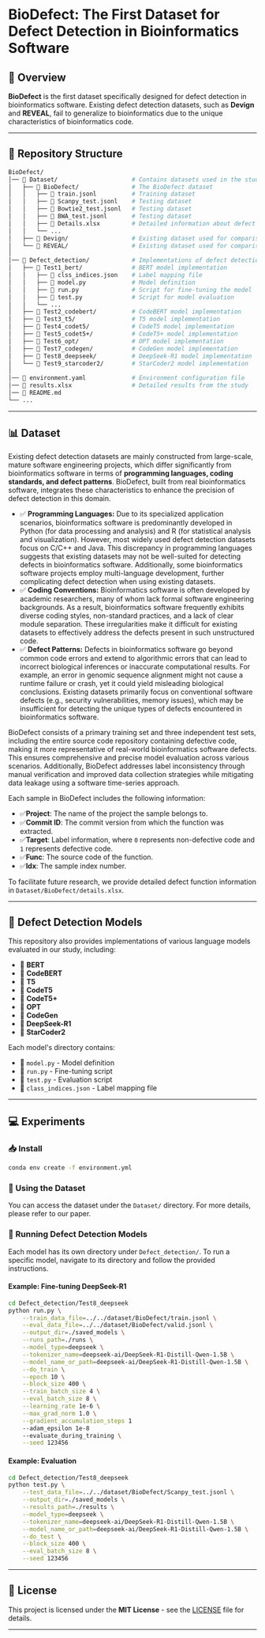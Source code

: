 # BioDefect: The First Dataset for Defect Detection in Bioinformatics Software

## 🚀 Overview
**BioDefect** is the first dataset specifically designed for defect detection in bioinformatics software. Existing defect detection datasets, such as **Devign** and **REVEAL**, fail to generalize to bioinformatics due to the unique characteristics of bioinformatics code. 

---

## 📂 Repository Structure
```bash
BioDefect/
│── 📁 Dataset/                     # Contains datasets used in the study, including BioDefect
│   ├── 📂 BioDefect/               # The BioDefect dataset
│   │   ├── 📜 train.jsonl          # Training dataset
│   │   ├── 📜 Scanpy_test.jsonl    # Testing dataset
│   │   ├── 📜 Bowtie2_test.jsonl   # Testing dataset
│   │   ├── 📜 BWA_test.jsonl       # Testing dataset
│   │   ├── 📜 Details.xlsx         # Detailed information about defect functions
│   │   └── ...
│   ├── 📂 Devign/                  # Existing dataset used for comparison
│   └── 📂 REVEAL/                  # Existing dataset used for comparison
│
│── 📁 Defect_detection/            # Implementations of defect detection models
│   ├── 🤖 Test1_bert/              # BERT model implementation
│   │   ├── 📜 clss_indices.json    # Label mapping file
│   │   ├── 📜 model.py             # Model definition
│   │   ├── 📜 run.py               # Script for fine-tuning the model
│   │   ├── 📜 test.py              # Script for model evaluation
│   │   └── ...
│   ├── 🤖 Test2_codebert/          # CodeBERT model implementation
│   ├── 🤖 Test3_t5/                # T5 model implementation
│   ├── 🤖 Test4_codet5/            # CodeT5 model implementation
│   ├── 🤖 Test5_codet5+/           # CodeT5+ model implementation
│   ├── 🤖 Test6_opt/               # OPT model implementation
│   ├── 🤖 Test7_codegen/           # CodeGen model implementation
│   ├── 🤖 Test8_deepseek/          # DeepSeek-R1 model implementation
│   └── 🤖 Test9_starcoder2/        # StarCoder2 model implementation
│   
│── 📜 environment.yaml             # Environment configuration file
│── 📜 results.xlsx                 # Detailed results from the study
│── 📜 README.md                    
└── ...
```

---

## 📊 Dataset
Existing defect detection datasets are mainly constructed from large-scale, mature software engineering projects, which differ significantly from bioinformatics software in terms of **programming languages, coding standards, and defect patterns**. BioDefect, built from real bioinformatics software, integrates these characteristics to enhance the precision of defect detection in this domain.
- ✅ **Programming Languages:** Due to its specialized application scenarios, bioinformatics software is predominantly developed in Python (for data processing and analysis) and R (for statistical analysis and visualization). However, most widely used defect detection datasets focus on C/C++ and Java. This discrepancy in programming languages suggests that existing datasets may not be well-suited for detecting defects in bioinformatics software. Additionally, some bioinformatics software projects employ multi-language development, further complicating defect detection when using existing datasets.
- ✅ **Coding Conventions:** Bioinformatics software is often developed by academic researchers, many of whom lack formal software engineering backgrounds. As a result, bioinformatics software frequently exhibits diverse coding styles, non-standard practices, and a lack of clear module separation. These irregularities make it difficult for existing datasets to effectively address the defects present in such unstructured code.
- ✅ **Defect Patterns:** Defects in bioinformatics software go beyond common code errors and extend to algorithmic errors that can lead to incorrect biological inferences or inaccurate computational results. For example, an error in genomic sequence alignment might not cause a runtime failure or crash, yet it could yield misleading biological conclusions. Existing datasets primarily focus on conventional software defects (e.g., security vulnerabilities, memory issues), which may be insufficient for detecting the unique types of defects encountered in bioinformatics software.

BioDefect consists of a primary training set and three independent test sets, including the entire source code repository containing defective code, making it more representative of real-world bioinformatics software defects. This ensures comprehensive and precise model evaluation across various scenarios. Additionally, BioDefect addresses label inconsistency through manual verification and improved data collection strategies while mitigating data leakage using a software time-series approach.

Each sample in BioDefect includes the following information:
- ✅**Project**: The name of the project the sample belongs to.
- ✅**Commit ID**: The commit version from which the function was extracted.
- ✅**Target**: Label information, where `0` represents non-defective code and `1` represents defective code.
- ✅**Func**: The source code of the function.
- ✅**Idx**: The sample index number.

To facilitate future research, we provide detailed defect function information in `Dataset/BioDefect/details.xlsx`.

---

## 🧠 Defect Detection Models
This repository also provides implementations of various language models evaluated in our study, including:
- 🤖 **BERT**
- 🤖 **CodeBERT**
- 🤖 **T5**
- 🤖 **CodeT5**
- 🤖 **CodeT5+**
- 🤖 **OPT**
- 🤖 **CodeGen**
- 🤖 **DeepSeek-R1**
- 🤖 **StarCoder2**

Each model's directory contains:
- 📜 `model.py` - Model definition
- 📜 `run.py` - Fine-tuning script
- 📜 `test.py` - Evaluation script
- 📜 `class_indices.json` - Label mapping file

---

## 💻 Experiments
### 📥 Install
```sh
conda env create -f environment.yml
```

### 📂 Using the Dataset
You can access the dataset under the `Dataset/` directory. For more details, please refer to our paper.

### 🚀 Running Defect Detection Models
Each model has its own directory under `Defect_detection/`. To run a specific model, navigate to its directory and follow the provided instructions.

#### Example: Fine-tuning DeepSeek-R1
```sh
cd Defect_detection/Test8_deepseek
python run.py \
    --train_data_file=../../dataset/BioDefect/train.jsonl \
    --eval_data_file=../../dataset/BioDefect/valid.jsonl \
    --output_dir=./saved_models \
    --runs_path=./runs \
    --model_type=deepseek \
    --tokenizer_name=deepseek-ai/DeepSeek-R1-Distill-Qwen-1.5B \
    --model_name_or_path=deepseek-ai/DeepSeek-R1-Distill-Qwen-1.5B \
    --do_train \
    --epoch 10 \
    --block_size 400 \
    --train_batch_size 4 \
    --eval_batch_size 8 \
    --learning_rate 1e-6 \
    --max_grad_norm 1.0 \
    --gradient_accumulation_steps 1
    --adam_epsilon 1e-8
    --evaluate_during_training \
    --seed 123456
```

#### Example: Evaluation
```sh
cd Defect_detection/Test8_deepseek
python test.py \
    --test_data_file=../../dataset/BioDefect/Scanpy_test.jsonl \
    --output_dir=./saved_models \
    --results_path=./results \
    --model_type=deepseek \
    --tokenizer_name=deepseek-ai/DeepSeek-R1-Distill-Qwen-1.5B \
    --model_name_or_path=deepseek-ai/DeepSeek-R1-Distill-Qwen-1.5B \
    --do_test \
    --block_size 400 \
    --eval_batch_size 8 \
    --seed 123456
```

---

## 📜 License
This project is licensed under the **MIT License** - see the [LICENSE](LICENSE) file for details.

---
